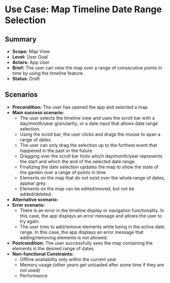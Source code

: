 # Use Case: Map Timeline Date Range Selection

## Summary

- **Scope:** Map View
- **Level:** User Goal
- **Actors:** App User
- **Brief:** The user can view the map over a range of consecutive points in time by using the timeline feature.
- **Status:** Draft

## Scenarios

- **Precondition:**
  The user has opened the app and selected a map.
- **Main success scenario:**
  - The user selects the timeline view and uses the scroll bar with a day/month/year granularity, or a date input that allows date range selection.
  - Using the scroll bar, the user clicks and drags the mouse to span a range of dates.
  - The user can only drag the selection up to the furthest event that happened in the past or the future.
  - Dragging over the scroll bar hints which day/month/year represents the start and which the end of the selected date range.
  - Finalizing the date selection updates the map to show the state of the garden over a range of points in time.
  - Elements on the map that do not exist over the whole range of dates, appear grey.
  - Elements on the map can be edited/moved, but not be added/deleted.
- **Alternative scenario:**
- **Error scenario:**
  - There is an error in the timeline display or navigation functionality.
    In this case, the app displays an error message and allows the user to try again.
  - The user tries to add/remove elements while being in the active date range.
    In this case, the app displays an error message that adding/removing elements is not allowed.
- **Postcondition:**
  The user successfully sees the map containing the elements in the desired range of dates.
- **Non-functional Constraints:**
  - Offline availability only within the current year
  - Memory usage (other years get unloaded after some time if they are not used)
  - Performance
